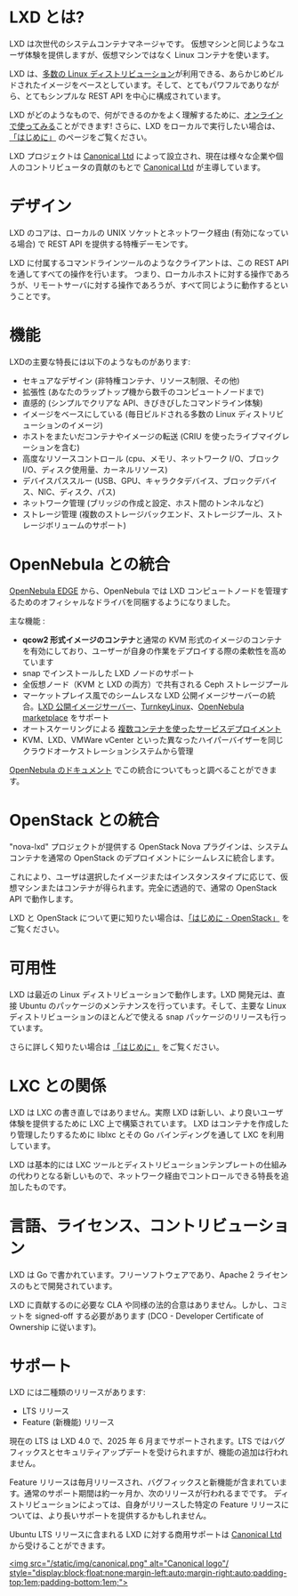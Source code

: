 

# LXD とは? <!-- What's LXD? -->
<!--
LXD is a next generation system container manager.
It offers a user experience similar to virtual machines but using Linux containers instead.
-->
LXD は次世代のシステムコンテナマネージャです。
仮想マシンと同じようなユーザ体験を提供しますが、仮想マシンではなく Linux コンテナを使います。

<!--
It's image based with pre-made images available for a [wide number of Linux distributions](https://images.linuxcontainers.org)
and is built around a very powerful, yet pretty simple, REST API.
-->
LXD は、[多数の Linux ディストリビューション](https://images.linuxcontainers.org)が利用できる、あらかじめビルドされたイメージをベースとしています。そして、とてもパワフルでありながら、とてもシンプルな REST API を中心に構成されています。

<!--
To get a better idea of what LXD is and what it does, you can [try it online](/lxd/try-it/)!
Then if you want to run it locally, take a look at our [getting started guide](/lxd/getting-started-cli/).
-->
LXD がどのようなもので、何ができるのかをよく理解するために、[オンラインで使ってみる](/ja/lxd/try-it/)ことができます!
さらに、LXD をローカルで実行したい場合は、[「はじめに」](/ja/lxd/getting-started-cli/) のページをご覧ください。

<!--
The LXD project was founded and is currently led by [Canonical Ltd](https://www.canonical.com)
with contributions from a range of other companies and individual contributors.
-->
LXD プロジェクトは [Canonical Ltd](http://www.canonical.com) によって設立され、現在は様々な企業や個人のコントリビュータの貢献のもとで [Canonical Ltd](http://www.canonical.com) が主導しています。

# デザイン <!-- Design -->
<!--
The core of LXD is a privileged daemon which exposes a REST API over a local unix socket
as well as over the network (if enabled).
-->
LXD のコアは、ローカルの UNIX ソケットとネットワーク経由 (有効になっている場合) で REST API を提供する特権デーモンです。

<!--
Clients, such as the command line tool provided with LXD itself then do everything through that REST API.
It means that whether you're talking to your local host or a remote server, everything works the same way.
-->
LXD に付属するコマンドラインツールのようなクライアントは、この REST API を通してすべての操作を行います。
つまり、ローカルホストに対する操作であろうが、リモートサーバに対する操作であろうが、すべて同じように動作するということです。

# 機能<!-- Features -->
<!--
Some of the biggest features of LXD are:
-->
LXDの主要な特長には以下のようなものがあります:

 * セキュアなデザイン (非特権コンテナ、リソース制限、その他) <!-- Secure by design (unprivileged containers, resource restrictions and much more) -->
 * 拡張性 (あなたのラップトップ機から数千のコンピュートノードまで) <!-- Scalable (from containers on your laptop to thousand of compute nodes) -->
 * 直感的 (シンプルでクリアな API、きびきびしたコマンドライン体験) <!-- Intuitive (simple, clear API and crisp command line experience) -->
 * イメージをベースにしている (毎日ビルドされる多数の Linux ディストリビューションのイメージ) <!-- Image based (with a wide variety of Linux distributions published daily) -->
 * ホストをまたいだコンテナやイメージの転送 (CRIU を使ったライブマイグレーションを含む) <!-- Support for Cross-host container and image transfer (including live migration with CRIU) -->
 * 高度なリソースコントロール (cpu、メモリ、ネットワーク I/O、ブロック I/O、ディスク使用量、カーネルリソース) <!-- Advanced resource control (cpu, memory, network I/O, block I/O, disk usage and kernel resources) -->
 * デバイスパススルー (USB、GPU、キャラクタデバイス、ブロックデバイス、NIC、ディスク、パス) <!-- Device passthrough (USB, GPU, unix character and block devices, NICs, disks and paths) -->
 * ネットワーク管理 (ブリッジの作成と設定、ホスト間のトンネルなど)<!-- Network management (bridge creation and configuration, cross-host tunnels, ...) -->
 * ストレージ管理 (複数のストレージバックエンド、ストレージプール、ストレージボリュームのサポート) <!-- Storage management (support for multiple storage backends, storage pools and storage volumes) -->

# OpenNebula との統合 <!-- Integration with OpenNebula -->

<!--
Starting from [OpenNebula EDGE](https://opennebula.org/get-your-hands-on-v-5-8-edge/) this cloud management platform packs official drivers to manage LXD compute nodes.
-->
[OpenNebula EDGE](https://opennebula.org/get-your-hands-on-v-5-8-edge/) から、OpenNebula では LXD コンピュートノードを管理するためのオフィシャルなドライバを同梱するようになりました。

主な機能 <!-- Key features-->:

* **qcow2 形式イメージのコンテナ**と通常の KVM 形式のイメージのコンテナを有効にしており、ユーザーが自身の作業をデプロイする際の柔軟性を高めています <!-- **Enables **qcow2 backed containers** and regular KVM-like images, giving users more flexibility when deploying their workloads -->
* snap でインストールした LXD ノードのサポート <!-- Support for snap installed LXD nodes. -->
* 全仮想ノード（KVM と LXD の両方）で共有される Ceph ストレージプール <!-- Ceph storage pools shared across all virtualization nodes (both KVM and LXD) -->
* マーケットプレイス風でのシームレスな LXD 公開イメージサーバーの統合。[LXD 公開イメージサーバー](https://images.linuxcontainers.org)、[TurnkeyLinux](https://www.turnkeylinux.org)、[OpenNebula marketplace](https://marketplace.opennebula.systems/appliance) をサポート <!-- Seamless LXD public image servers integration in a marketplace-like style. Supports [LXD public image server](https://images.linuxcontainers.org),  [TurnkeyLinux](https://www.turnkeylinux.org) and also the [OpenNebula marketplace](https://marketplace.opennebula.systems/appliance) -->
* オートスケーリングによる [複数コンテナを使ったサービスデプロイメント](https://docs.opennebula.org/5.8/advanced_components/application_flow_and_auto-scaling/overview.html) <!-- [Multi-container services deployment](https://docs.opennebula.org/5.8/advanced_components/application_flow_and_auto-scaling/overview.html) with auto-scaling. -->
* KVM、LXD、VMWare vCenter といった異なったハイパーバイザーを同じクラウドオーケストレーションシステムから管理 <!-- Heterogeneous hypervisors cloud deployments with KVM, LXD and VMWare vCenter managed by the same cloud orchestration system -->

<!--
You can check more about the integration in the [OpenNebula doc](http://docs.opennebula.org/5.8/deployment/open_cloud_host_setup/lxd_driver.html)
-->
[OpenNebula のドキュメント](http://docs.opennebula.org/stable/deployment/open_cloud_host_setup/lxd_driver.html) でこの統合についてもっと調べることができます。

# OpenStack との統合 <!-- Integration with OpenStack -->
<!--
The "nova-lxd" project provides an OpenStack Nova plugin that seemlessly integrates
system containers into a regular OpenStack deployment.
-->
"nova-lxd" プロジェクトが提供する OpenStack Nova プラグインは、システムコンテナを通常の OpenStack のデプロイメントにシームレスに統合します。

<!--
With this, users will either get a virtual machine or a container, simply depending on what image or
instance type they select. It's completely transparent and works with the regular OpenStack APIs.
-->
これにより、ユーザは選択したイメージまたはインスタンスタイプに応じて、仮想マシンまたはコンテナが得られます。完全に透過的で、通常の OpenStack API で動作します。

<!--
To learn more about LXD and OpenStack, take a look at our [getting started with OpenStack](/lxd/getting-started-openstack/) page.
-->
LXD と OpenStack について更に知りたい場合は、[「はじめに - OpenStack」](/ja/lxd/getting-started-openstack/) をご覧ください。

# 可用性 <!-- Availability -->
<!--
LXD works on any recent Linux distribution. LXD upstream directly maintains the Ubuntu packages
and also publishes a snap package which can be used with most of the popular Linux distributions.
-->
LXD は最近の Linux ディストリビューションで動作します。LXD 開発元は、直接 Ubuntu のパッケージのメンテナンスを行っています。そして、主要な Linux ディストリビューションのほとんどで使える snap パッケージのリリースも行っています。

<!--
More details can be found on our [getting started](/lxd/getting-started-cli/) page.
-->
さらに詳しく知りたい場合は [「はじめに」](/ja/lxd/getting-started-cli/) をご覧ください。

# LXC との関係 <!-- Relationship with LXC -->
<!--
LXD isn't a rewrite of LXC, in fact it's building on top of LXC to provide a new,
better user experience. Under the hood, LXD uses LXC through liblxc and its Go binding
to create and manage the containers.
-->
LXD は LXC の書き直しではありません。実際 LXD は新しい、より良いユーザ体験を提供するために LXC 上で構築されています。
LXD はコンテナを作成したり管理したりするために liblxc とその Go バインディングを通して LXC を利用しています。

<!--
It's basically an alternative to LXC's tools and distribution template system
with the added features that come from being controllable over the network.
-->
LXD は基本的には LXC ツールとディストリビューションテンプレートの仕組みの代わりとなる新しいもので、ネットワーク経由でコントロールできる特長を追加したものです。

# 言語、ライセンス、コントリビューション <!-- Language, licensing and contributions -->
<!--
LXD is written in Go, it's free software and is developed under the Apache 2 license.
-->
LXD は Go で書かれています。フリーソフトウェアであり、Apache 2 ライセンスのもとで開発されています。

<!--
There are no CLA or similar legal agreements required to contribute to LXD,
however we do require commits be signed-off (following the DCO - Developer Certificate of Ownership).
-->
LXD に貢献するのに必要な CLA や同様の法的合意はありません。しかし、コミットを signed-off する必要があります (DCO - Developer Certificate of Ownership に従います)。

# サポート <!-- Support -->
<!--
LXD has two kind of releases:
-->
LXD には二種類のリリースがあります:

 * LTS リリース <!-- LTS releases -->
 * Feature (新機能) リリース <!-- Feature releases -->

<!--
The current LTS is LXD 3.0 which is supported until June 2025 and gets frequent bugfix and security updates
but does not receive any feature addition.
-->
現在の LTS は LXD 4.0 で、2025 年 6 月までサポートされます。LTS ではバグフィックスとセキュリティアップデートを受けられますが、機能の追加は行われません。

<!--
Feature releases are pushed out every month or so and contain new features as well as bugfixes.
The normal support length for those releases is of about a month, or until the next one comes out.
Some Linux distributions may offer longer support for particular feature releases that they decided to ship.
-->
Feature リリースは毎月リリースされ、バグフィックスと新機能が含まれています。通常のサポート期間は約一ヶ月か、次のリリースが行われるまでです。
ディストリビューションによっては、自身がリリースした特定の Feature リリースについては、より長いサポートを提供するかもしれません。

<!--
Commercial support for LXD on Ubuntu LTS releases can be obtained from [Canonical Ltd](http://www.canonical.com).
-->
Ubuntu LTS リリースに含まれる LXD に対する商用サポートは [Canonical Ltd](http://www.canonical.com) から受けることができます。

[<img src="/static/img/canonical.png" alt="Canonical logo"/ style="display:block;float:none;margin-left:auto;margin-right:auto;padding-top:1em;padding-bottom:1em;">](http://www.canonical.com)
